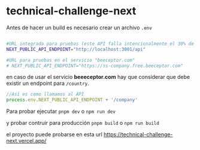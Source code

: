 # technical-challenge-next


Antes de hacer un build es necesario crear un archivo `.env`

```sh

#URL integrada para pruebas (este API falla intencionalmente el 30% de las veces)
NEXT_PUBLIC_API_ENDPOINT="http://localhost:3001/api"

#URL para pruebas en el servicio "beeceptor.com"
# NEXT_PUBLIC_API_ENDPOINT="https://ss-company.free.beeceptor.com"

```
en caso de usar el servicio **beeeceptor.com** hay que considerar que debe existir un endpoint para `/country`.
```js
//Así es como llamamos al API
process.env.NEXT_PUBLIC_API_ENDPOINT + '/company'

```

Para probar ejecutar `pnpm dev` o `npm run dev`

y probar contruir para producción `pnpm build` o `npm run build`

el proyecto puede probarse en esta url https://technical-challenge-next.vercel.app/

